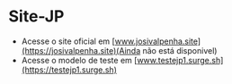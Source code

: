 # Site-JP
 
* Acesse o site oficial em [www.josivalpenha.site](https://josivalpenha.site)(Ainda não está disponivel)
* Acesse o modelo de teste em [www.testejp1.surge.sh](https://testejp1.surge.sh)